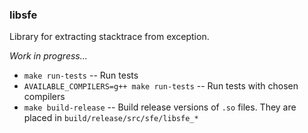 ### libsfe
Library for extracting stacktrace from exception.

*Work in progress...*

* `make run-tests` -- Run tests
* `AVAILABLE_COMPILERS=g++ make run-tests` -- Run tests with chosen compilers
* `make build-release` -- Build release versions of `.so` files. They are placed in `build/release/src/sfe/libsfe_*`
